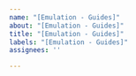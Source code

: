 ```yaml
---
name: "[Emulation - Guides]"
about: "[Emulation - Guides]"
title: "[Emulation - Guides]"
labels: "[Emulation - Guides]"
assignees: ''

---
```



